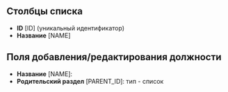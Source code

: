 <!--AUTODOC-->
## Столбцы списка
* <!--[LIST_CODE=ID]--><b>ID</b> [ID] (уникальный идентификатор)
* <!--[LIST_CODE=NAME]--><b>Название</b> [NAME]

## Поля добавления/редактирования должности
* <!--[ITEM_CODE=NAME]--><b>Название</b> [NAME]: 
* <!--[ITEM_CODE=PARENT_ID]--><b>Родительский раздел</b> [PARENT_ID]: тип - список
<!--/AUTODOC-->